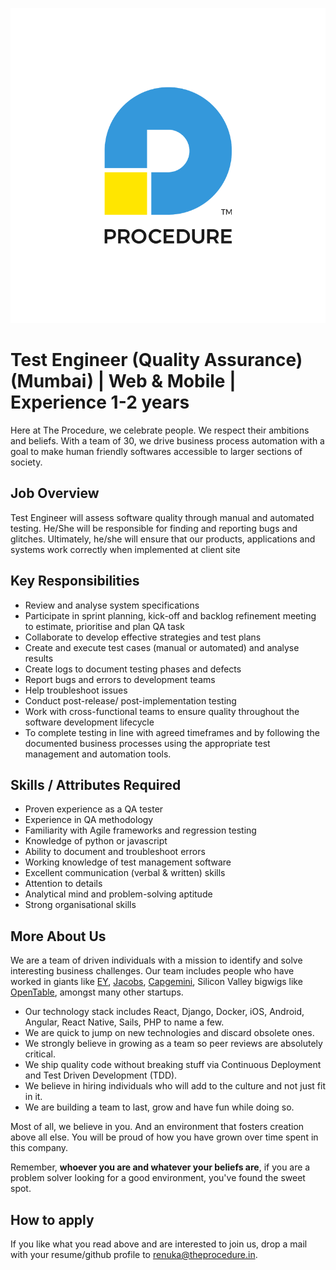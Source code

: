 ![Procedure][logo]

# Test Engineer (Quality Assurance) (Mumbai) | Web & Mobile | Experience 1-2 years

Here at The Procedure, we celebrate people. We respect their ambitions and beliefs. With a team of 30, we drive business process automation with a goal to make human friendly softwares accessible to larger sections of society.

## Job Overview

Test Engineer will assess software quality through manual and automated testing. He/She will be responsible for finding and reporting bugs and glitches. Ultimately, he/she will ensure that our products, applications and systems work correctly when implemented at client site

## Key Responsibilities

- Review and analyse system specifications
- Participate in sprint planning, kick-off and backlog refinement meeting to estimate, prioritise and plan QA task
- Collaborate to develop effective strategies and test plans
- Create and execute test cases (manual or automated) and analyse results
- Create logs to document testing phases and defects
- Report bugs and errors to development teams
- Help troubleshoot issues
- Conduct post-release/ post-implementation testing
- Work with cross-functional teams to ensure quality throughout the software development lifecycle
- To complete testing in line with agreed timeframes and by following the documented business processes using the appropriate test management and automation tools.

## Skills / Attributes Required

- Proven experience as a QA tester
- Experience in QA methodology
- Familiarity with Agile frameworks and regression testing
- Knowledge of python or javascript
- Ability to document and troubleshoot errors
- Working knowledge of test management software
- Excellent communication (verbal & written) skills
- Attention to details
- Analytical mind and problem-solving aptitude
- Strong organisational skills

## More About Us

We are a team of driven individuals with a mission to identify and solve interesting business challenges. Our team includes people who have worked in giants like [EY][ey-website], [Jacobs][jacobs-website], [Capgemini][capgemini-website], Silicon Valley bigwigs like [OpenTable][ot-website], amongst many other startups.

- Our technology stack includes React, Django, Docker, iOS, Android, Angular, React Native, Sails, PHP to name a few.
- We are quick to jump on new technologies and discard obsolete ones.
- We strongly believe in growing as a team so peer reviews are absolutely critical.
- We ship quality code without breaking stuff via Continuous Deployment and Test Driven Development (TDD).
- We believe in hiring individuals who will add to the culture and not just fit in it.
- We are building a team to last, grow and have fun while doing so.

Most of all, we believe in you. And an environment that fosters creation above all else. You will be proud of how you have grown over time spent in this company.

Remember, **whoever you are and whatever your beliefs are**, if you are a problem solver looking for a good environment, you've found the sweet spot.

## How to apply

If you like what you read above and are interested to join us, drop a mail with your resume/github profile to [renuka@theprocedure.in][mail-address].

[mail-address]: mailto:renuka@theprocedure.in
[logo]: logo.png 'Procedure'
[ey-website]: http://www.ey.com/
[ot-website]: http://www.opentable.com/
[jacobs-website]: http://www.jacobs.com/
[capgemini-website]: http://www.capgemini.com/
